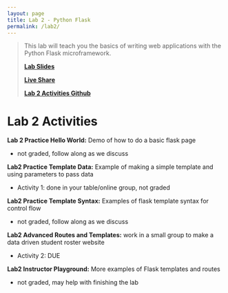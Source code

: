 ```yaml
---
layout: page
title: Lab 2 - Python Flask
permalink: /lab2/
---
```


> This lab will teach you the basics of writing web applications with the Python Flask microframework.
>
> **[Lab Slides](/lab2/lab-2.pdf)**
> 
> **[Live Share](/lab2/liveshare.pdf)**
>
> **[Lab 2 Activities Github](https://classroom.github.com/a/GhvBcwRd)**


# Lab 2 Activities
**Lab 2 Practice Hello World:** Demo of how to do a basic flask page
  - not graded, follow along as we discuss

**Lab2 Practice Template Data:** Example of making a simple template and using parameters to pass data
  - Activity 1: done in your table/online group, not graded

**Lab2 Practice Template Syntax:** Examples of flask template syntax for control flow
  - not graded, follow along as we discuss

**Lab2 Advanced Routes and Templates:** work in a small group to make a data driven student roster website
  - Activity 2: DUE

**Lab2 Instructor Playground:** More examples of Flask templates and routes
  - not graded, may help with finishing the lab
